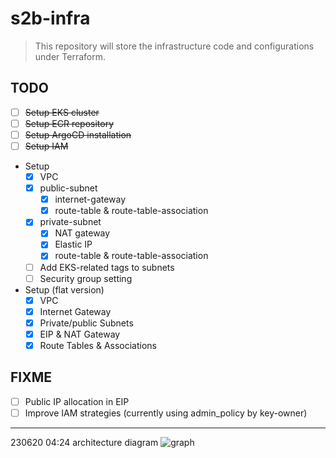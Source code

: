 # s2b-infra

> This repository will store the infrastructure code and configurations under Terraform.

## TODO

- [ ] ~~Setup EKS cluster~~
- [ ] ~~Setup ECR repository~~
- [ ] ~~Setup ArgoCD installation~~
- [ ] ~~Setup IAM~~
- Setup
    - [x] VPC
    - [x] public-subnet
        - [x] internet-gateway
        - [x] route-table & route-table-association
    - [x] private-subnet
        - [x] NAT gateway
        - [x] Elastic IP
        - [x] route-table & route-table-association
    - [ ] Add EKS-related tags to subnets
    - [ ] Security group setting
- Setup (flat version)
    - [x] VPC
    - [x] Internet Gateway
    - [x] Private/public Subnets
    - [x] EIP & NAT Gateway
    - [x] Route Tables & Associations

## FIXME

- [ ] Public IP allocation in EIP
- [ ] Improve IAM strategies (currently using admin_policy by key-owner)

---

230620 04:24 architecture diagram
![graph](https://github.com/Smile2Buy/s2b-infra/assets/28827932/6d6c1787-289f-4bf3-a888-79bdf9dabfce)